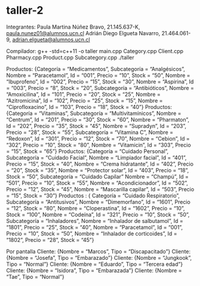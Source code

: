 # taller-2

Integrantes: 
Paula Martina Núñez Bravo, 21.145.637-K, paula.nunez01@alumnos.ucn.cl
Adrián Diego Elgueta Navarro, 21.464.061-9, adrian.elgueta@alumnos.ucn.cl

Compilador:
g++ -std=c++11 -o taller main.cpp Category.cpp Client.cpp Pharmacy.cpp Product.cpp Subcategory.cpp
./taller


Productos: {Categoría = “Medicamentos”, Subcategoría = “Analgésicos”, Nombre = “Paracetamol”, Id = “001”, Precio = “10”, Stock = “50”, Nombre = “Ibuprofeno”, Id = “002”, Precio = “15”, Stock = “30”, Nombre = “Aspirina”, Id = “003”, Precio = “8”, Stock = “20”, Subcategoría = “Antibióticos”, Nombre = “Amoxicilina”, Id = “101”, Precio = “20”, Stock = “25”, Nombre = “Azitromicina”, Id = “102”, Precio = “25”, Stock = “15”, Nombre = “Ciprofloxacino”, Id = “103”, Precio = “18”, Stock = “40”}
Productos: {Categoría = “Vitaminas”, Subcategoría = “Multivitamínicos”, Nombre = “Centrum”, Id = “201”, Precio = “30”, Stock = “60”, Nombre = “Pharmaton”, Id = “202”, Precio = “35”, Stock = “45”, Nombre = “Supradyn”, Id = “203”, Precio = “28”, Stock = “55”, Subcategoría = “Vitamina C”, Nombre = “Redoxon”, Id = “301”, Precio = “12”, Stock = “70”, Nombre = “Cebion”, Id = “302”, Precio = “10”, Stock = “80”, Nombre = “Vitamicin”, Id = “303”, Precio = “15”, Stock = “65”}
Productos: {Categoría = “Cuidado Personal”, Subcategoría = “Cuidado Facial”, Nombre = “Limpiador facial”, Id = “401”, Precio = “15”, Stock = “40”, Nombre = “Crema hidratante”, Id = “402”, Precio = “20”, Stock = “35”, Nombre = “Protector solar”, Id = “403”, Precio = “18”, Stock = “50”, Subcategoría = “Cuidado Capilar” Nombre = “Champú”, Id = “501”, Precio = “10”, Stock = “55”, Nombre = “Acondicionador”, Id = “502”, Precio = “12”, Stock = “45”, Nombre = “Mascarilla capilar”, Id = “503”, Precio = “15”, Stock = “30”}
Productos : { Categoría = “Cuidado Respiratorio”, Subcategoría = “Antitusivos”, Nombre = “Dimemorfano”, Id = “1601”, Precio = “12”, Stock = “80”, Nombre = “Cloperastina”, Id = “1602”, Precio = “10”, Stock = “100”, Nombre = “Codeína”, Id = “321”, Precio = “10”, Stock = “50”, Subcategoría = “Inhaladores”, Nombre = “Inhalador de salbutamol”, Id = “1801”, Precio = “25”, Stock = “40”, Nombre = “Paracetamol”, Id = “001”, Precio = “10”, Stock = “50”, Nombre = “Inhalador de corticoides”, Id = “1802”, Precio = “28”, Stock = “45”}

Por pantalla
Cliente: {Nombre = “Marcos”, Tipo = “Discapacitado”}
Cliente: {Nombre = “Josefa”, Tipo = “Embarazado”}
Cliente: {Nombre = “Jungkook”, Tipo = “Normal”}
Cliente: {Nombre = “Eduardo”, Tipo = “Tercera edad”}
Cliente: {Nombre = “Isidora”, Tipo = “Embarazada”}
Cliente: {Nombre = “Tae”, Tipo = “Normal”}
